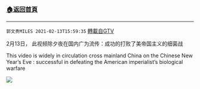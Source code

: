 ﻿###  [:house:返回首頁](https://github.com/ourhimalayas/txt)
---

`郭文贵MILES 2021-02-13T15:59:35` [轉載自GTV](https://gtv.org/web/#/UserInfo/5e596957357cc612d35a8044)

2月13日， 此视频除夕夜在国内广为流传：成功的打败了美帝国主义的细菌战

This video is widely in circulation cross mainland China on the Chinese New Year’s Eve : successful in defeating the American imperialist’s biological warfare

[![](https://filegroup.gtv.org/cdn-cgi/image/width=600/https://filegroup.gtv.org/group6/web/20210213/15/59/0/2a6e89d385c3379a4abb72204898788e.jpg)](https://filegroup.gtv.org/group6/web/20210213/15/59/0/eef6dcd56d3e10e2eb823ac4ee9e269b.mp4)
